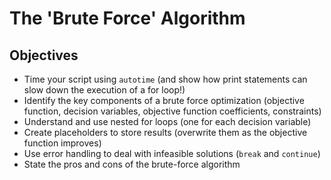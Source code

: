 # The 'Brute Force' Algorithm

## Objectives
* Time your script using `autotime` (and show how print statements can slow down the execution of a for loop!)
* Identify the key components of a brute force optimization (objective function, decision variables, objective function coefficients, constraints)
* Understand and use nested for loops (one for each decision variable)
* Create placeholders to store results (overwrite them as the objective function improves)
* Use error handling to deal with infeasible solutions (`break` and `continue`)
* State the pros and cons of the brute-force algorithm
